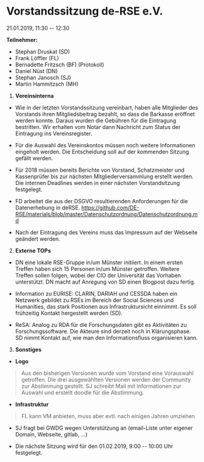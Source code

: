 # Vorstandssitzung de-RSE e.V.

21.01.2019, 11:30 -- 12:30

**Teilnehmer:**

- Stephan Druskat (SD)
- Frank Löffler (FL)
- Bernadette Fritzsch (BF) (Protokoll)
- Daniel Nüst (DN)
- Stephan Janosch (SJ)
- Martin Hammitzsch (MH)

1.  **Vereinsinterna**

-   Wie in der letzten Vorstandssitzung vereinbart, haben alle
    Mitglieder des Vorstands ihren Mitgliedsbeitrag bezahlt, so dass die
    Barkasse eröffnet werden konnte. Daraus wurden die Gebühren für die
    Eintragung bestritten. Wir erhalten vom Notar dann Nachricht zum
    Status der Eintragung ins Vereinsregister.

-   Für die Auswahl des Vereinskontos müssen noch weitere Informationen
    eingeholt werden. Die Entscheidung soll auf der kommenden Sitzung
    gefällt werden.

-   Für 2018 müssen bereits Berichte von Vorstand, Schatzmeister und
    Kassenprüfer bis zur nächsten Mitgliederversammlung erstellt werden.
    Die internen Deadlines werden in einer nächsten Vorstandsitzung
    festgelegt.

-   FD arbeitet die aus der DSGVO resultierenden Anforderungen für die
    Datenerhebung in deRSE.
    <https://github.com/DE-RSE/materials/blob/master/Datenschutzordnung/Datenschutzordnung.md>

-   Nach der Eintragung des Vereins muss das Impressum auf der Webseite
    geändert werden.

2.  **Externe TOPs**

-   DN eine lokale RSE-Gruppe in/um Münster initiiert. In einem ersten
    Treffen haben sich 15 Personen in/um Münster getroffen. Weitere
    Treffen sollen folgen, wobei der CIO der Universität das Vorhaben
    unterstützt. DN macht auf Anregung von SD einen Blogpost dazu
    fertig.

-   Information zu EURISE: CLARIN, DARIAH und CESSDA haben ein Netzwerk
    gebildet zu RSEs im Bereich der Social Sciences und Humanities, das
    stark Positionen aus Infrastruktursicht einnimmt. Es soll frühzeitig
    Kontakt hergestellt werden (SD).

-   ReSA: Analog zu RDA für die Forschungsdaten gibt es Aktivitäten zu
    Forschungs­software. Die Akteure sind derzeit noch in Klärungsphase.
    SD nimmt Kontakt auf, wie man den Informationsfluss organisieren
    kann.

3.  **Sonstiges**

-   **Logo**

> Aus den bisherigen Versionen wurde vom Vorstand eine Vorauswahl
> getroffen. Die drei ausgewählten Versionen werden der Community zur
> Abstimmung gestellt. SJ schreibt Mail mit Informationen zur Auswahl
> und erstellt doodle für die Abstimmung.

-   **Infrastruktur**

> FL kann VM anbieten, muss aber evtl. nach einigen Jahren umziehen

-   SJ fragt bei GWDG wegen Unterstützung an (email-Liste unter eigener
    Domain, Webseite, gitlab, \...)

-   Die nächste Sitzung wird für den 01.02.2019, 9:00 -- 10:00 Uhr
    festgelegt.
